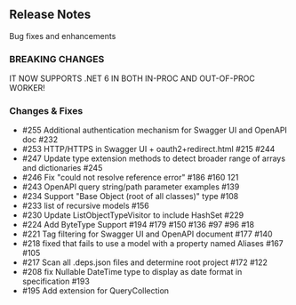 ## Release Notes ##

Bug fixes and enhancements


### BREAKING CHANGES ###

IT NOW SUPPORTS .NET 6 IN BOTH IN-PROC AND OUT-OF-PROC WORKER!


### Changes & Fixes ###

* #255 Additional authentication mechanism for Swagger UI and OpenAPI doc #232
* #253 HTTP/HTTPS in Swagger UI + oauth2+redirect.html #215 #244
* #247 Update type extension methods to detect broader range of arrays and dictionaries #245
* #246 Fix "could not resolve reference error" #186 #160 121
* #243 OpenAPI query string/path parameter examples #139
* #234 Support "Base Object (root of all classes)" type #108
* #233 list of recursive models #156
* #230 Update ListObjectTypeVisitor to include HashSet<T> #229
* #224 Add ByteType Support #194 #179 #150 #136 #97 #96 #18
* #221 Tag filtering for Swagger UI and OpenAPI document #177 #140
* #218 fixed that fails to use a model with a property named Aliases #167 #105
* #217 Scan all .deps.json files and determine root project #172 #122
* #208 fix Nullable DateTime type to display as date format in specification #193
* #195 Add extension for QueryCollection
